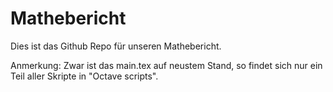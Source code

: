 # Mathebericht

Dies ist das Github Repo für unseren Mathebericht.

Anmerkung: Zwar ist das main.tex auf neustem Stand, so findet sich nur ein Teil aller Skripte in "Octave scripts".

